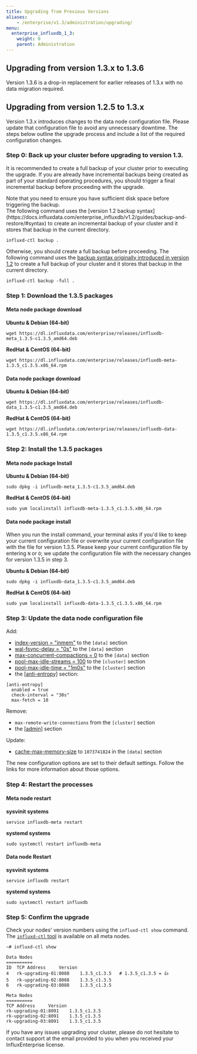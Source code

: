 ```yaml
---
title: Upgrading from Previous Versions
aliases:
    - /enterprise/v1.3/administration/upgrading/
menu:
  enterprise_influxdb_1_3:
    weight: 0
    parent: Administration
---
```

## Upgrading from version 1.3.x to 1.3.6
Version 1.3.6 is a drop-in replacement for earlier releases of 1.3.x with no data migration required.

## Upgrading from version 1.2.5 to 1.3.x

Version 1.3.x introduces changes to the data node configuration file.
Please update that configuration file to avoid any unnecessary downtime.
The steps below outline the upgrade process and include a list of the required configuration changes.

### Step 0: Back up your cluster before upgrading to version 1.3.
It is recommended to create a full backup of your cluster prior to executing the upgrade. If you are 
already have incremental backups being created as part of your standard operating procedures, you should 
trigger a final incremental backup before proceeding with the upgrade.
<dt>
Note that you need to ensure you have sufficient disk space before triggering the backup.
</dt>
The following command uses the [version 1.2 backup syntax](https://docs.influxdata.com/enterprise_influxdb/v1.2/guides/backup-and-restore/#syntax) 
to create an incremental backup of your cluster and it stores that backup in the current directory.

```
influxd-ctl backup .
```

Otherwise, you should create a full backup before proceeding. 
The following command uses the [backup syntax originally introduced in version 1.2](https://docs.influxdata.com/enterprise_influxdb/v1.3/guides/backup-and-restore/#syntax) 
to create a full backup of your cluster and it stores that backup in the current directory. 

```
influxd-ctl backup -full .
```

### Step 1: Download the 1.3.5 packages

#### Meta node package download
**Ubuntu & Debian (64-bit)**
```
wget https://dl.influxdata.com/enterprise/releases/influxdb-meta_1.3.5-c1.3.5_amd64.deb
```

**RedHat & CentOS (64-bit)**
```
wget https://dl.influxdata.com/enterprise/releases/influxdb-meta-1.3.5_c1.3.5.x86_64.rpm
```

#### Data node package download
**Ubuntu & Debian (64-bit)**
```
wget https://dl.influxdata.com/enterprise/releases/influxdb-data_1.3.5-c1.3.5_amd64.deb
```

**RedHat & CentOS (64-bit)**
```
wget https://dl.influxdata.com/enterprise/releases/influxdb-data-1.3.5_c1.3.5.x86_64.rpm
```

### Step 2: Install the 1.3.5 packages

#### Meta node package Install

**Ubuntu & Debian (64-bit)**
```
sudo dpkg -i influxdb-meta_1.3.5-c1.3.5_amd64.deb
```

**RedHat & CentOS (64-bit)**
```
sudo yum localinstall influxdb-meta-1.3.5_c1.3.5.x86_64.rpm
```

#### Data node package install

When you run the install command, your terminal asks if you'd like to keep your current configuration file or overwrite your current configuration file with the file for version 1.3.5.
Please keep your current configuration file by entering `N` or `O`;
we update the configuration file with the necessary changes for version 1.3.5 in step 3.

**Ubuntu & Debian (64-bit)**
```
sudo dpkg -i influxdb-data_1.3.5-c1.3.5_amd64.deb
```

**RedHat & CentOS (64-bit)**
```
sudo yum localinstall influxdb-data-1.3.5_c1.3.5.x86_64.rpm
```

### Step 3: Update the data node configuration file

Add:

* [index-version = "inmem"](/enterprise_influxdb/v1.3/administration/configuration/#index-version-inmem) to the `[data]` section
* [wal-fsync-delay = "0s"](/enterprise_influxdb/v1.3/administration/configuration/#wal-fsync-delay-0s) to the `[data]` section
* [max-concurrent-compactions = 0](/enterprise_influxdb/v1.3/administration/configuration/#max-concurrent-compactions-0) to the `[data]` section
* [pool-max-idle-streams = 100](/enterprise_influxdb/v1.3/administration/configuration/#pool-max-idle-streams-100) to the `[cluster]` section
* [pool-max-idle-time = "1m0s"](/enterprise_influxdb/v1.3/administration/configuration/#pool-max-idle-time-1m0s) to the `[cluster]` section
* the [[anti-entropy]](/enterprise_influxdb/v1.3/administration/configuration/#anti-entropy) section:
```
[anti-entropy]
  enabled = true
  check-interval = "30s"
  max-fetch = 10
```

Remove:

* `max-remote-write-connections` from the `[cluster]` section
* the [[admin]](/enterprise_influxdb/v1.3/administration/configuration/#admin) section

Update:

* [cache-max-memory-size](/enterprise_influxdb/v1.3/administration/configuration/#cache-max-memory-size-1073741824) to `1073741824` in the `[data]` section

The new configuration options are set to their default settings.
Follow the links for more information about those options.

### Step 4: Restart the processes

#### Meta node restart
**sysvinit systems**
```
service influxdb-meta restart
```
**systemd systems**
```
sudo systemctl restart influxdb-meta
```

#### Data node Restart
**sysvinit systems**
```
service influxdb restart
```
**systemd systems**
```
sudo systemctl restart influxdb
```

### Step 5: Confirm the upgrade

Check your nodes' version numbers using the `influxd-ctl show` command.
The [`influxd-ctl` tool](/enterprise_influxdb/v1.3/features/cluster-commands/) is available on all meta nodes.

```
~# influxd-ctl show

Data Nodes
==========
ID	TCP Address		Version
4	rk-upgrading-01:8088	1.3.5_c1.3.5   # 1.3.5_c1.3.5 = 👍
5	rk-upgrading-02:8088	1.3.5_c1.3.5
6	rk-upgrading-03:8088	1.3.5_c1.3.5

Meta Nodes
==========
TCP Address		Version
rk-upgrading-01:8091	1.3.5_c1.3.5
rk-upgrading-02:8091	1.3.5_c1.3.5
rk-upgrading-03:8091	1.3.5_c1.3.5
```

If you have any issues upgrading your cluster, please do not hesitate to contact support at the email 
provided to you when you received your InfluxEnterprise license.
